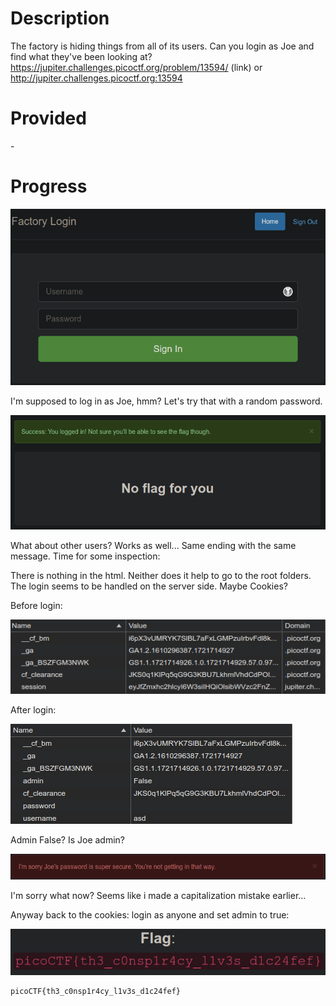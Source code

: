 # Description
The factory is hiding things from all of its users. Can you login as Joe and find what they've been looking at? https://jupiter.challenges.picoctf.org/problem/13594/ (link) or http://jupiter.challenges.picoctf.org:13594

# Provided
\-

# Progress
![](.img/46-1.png)

I'm supposed to log in as Joe, hmm? Let's try that with a random password.

![](.img/46-2.png)

What about other users? Works as well... Same ending with the same message. Time for some inspection:

There is nothing in the html. Neither does it help to go to the root folders. The login seems to be handled on the server side. Maybe Cookies?

Before login:

![](.img/46-3.png)

After login:

![](.img/46-4.png)

Admin False? Is Joe admin?

![](.img/46-5.png)

I'm sorry what now? Seems like i made a capitalization mistake earlier...

Anyway back to the cookies: login as anyone and set admin to true:

![](.img/46-6.png)

```
picoCTF{th3_c0nsp1r4cy_l1v3s_d1c24fef}
```